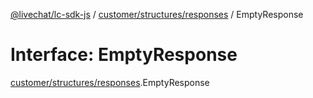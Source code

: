 [@livechat/lc-sdk-js](../README.md) / [customer/structures/responses](../modules/customer_structures_responses.md) / EmptyResponse

# Interface: EmptyResponse

[customer/structures/responses](../modules/customer_structures_responses.md).EmptyResponse
